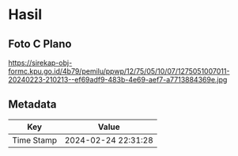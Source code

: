 # Hasil

## Foto C Plano

https://sirekap-obj-formc.kpu.go.id/4b79/pemilu/ppwp/12/75/05/10/07/1275051007011-20240223-210213--ef69adf9-483b-4e69-aef7-a7713884369e.jpg


## Metadata

| Key        | Value               |
| ---------- | ------------------- |
| Time Stamp | 2024-02-24 22:31:28 |



